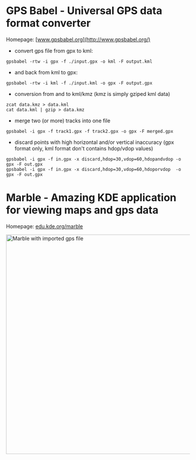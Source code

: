 # GPS Babel - Universal GPS data format converter #

Homepage: [www.gpsbabel.org](http://www.gpsbabel.org/)

  * convert gps file from gpx to kml:
```
gpsbabel -rtw -i gpx -f ./input.gpx -o kml -F output.kml
```

  * and back from kml to gpx:
```
gpsbabel -rtw -i kml -f ./input.kml -o gpx -F output.gpx
```


  * conversion from and to kml/kmz (kmz is simply gziped kml data)
```
zcat data.kmz > data.kml
cat data.kml | gzip > data.kmz
```

  * merge two (or more) tracks into one file
```
gpsbabel -i gpx -f track1.gpx -f track2.gpx -o gpx -F merged.gpx
```

  * discard points with high horizontal and/or vertical inaccuracy (gpx format only, kml format don't contains hdop/vdop values)
```
gpsbabel -i gpx -f in.gpx -x discard,hdop=30,vdop=60,hdopandvdop -o gpx -F out.gpx
gpsbabel -i gpx -f in.gpx -x discard,hdop=30,vdop=60,hdoporvdop  -o gpx -F out.gpx
```


# Marble - Amazing KDE application for viewing maps and gps data #

Homepage: [edu.kde.org/marble](http://edu.kde.org/marble/)

<a href='http://mojotracker.googlecode.com/svn/wiki/images/apps/marble.png'><img src='http://mojotracker.googlecode.com/svn/wiki/images/apps/marble.png' alt='Marble with imported gps file' width='600' /></a>